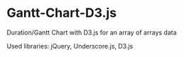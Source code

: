 # Gantt-Chart-D3.js
Duration/Gantt Chart with D3.js for an array of arrays data

Used libraries:
jQuery,
Underscore.js,
D3.js
